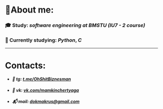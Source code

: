 # 📍About me: 
 ###  🎓 Study:  _software engineering at_ ___BMSTU___ _(IU7 - 2 course)_

### __🎯 Currently studying:__ _Python_, _C_
___
# Contacts:
  * #### *📨 tg: [t.me/OhShitBiznesman](https://t.me/OhShitBiznesman "Перейти в Telegram")*
  * #### *📲 vk: [vk.com/mamkinchertyaga](https://vk.com/mamkinchertyaga "Перейти в VK")*
  * #### *📬 mail: dokmakrus@gmail.com*
